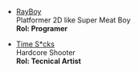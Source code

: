 - [RayBoy](https://rayboyy.itch.io/rayboy) <br/>
Platformer 2D like Super Meat Boy <br/>
**Rol: Programer** <br/>

- [Time S*cks](https://opa-studio.itch.io/time-scks) <br/>
Hardcore Shooter <br/>
**Rol: Tecnical Artist**
